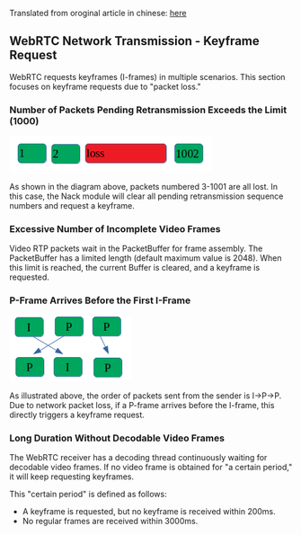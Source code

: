 Translated from oroginal article in chinese: [here](./request_i_frame.cn.md)


## WebRTC Network Transmission - Keyframe Request

WebRTC requests keyframes (I-frames) in multiple scenarios. This section focuses on keyframe requests due to "packet loss."

### Number of Packets Pending Retransmission Exceeds the Limit (1000)

![picture3](../materials/pictures/others_p3.png)

As shown in the diagram above, packets numbered 3-1001 are all lost. In this case, the Nack module will clear all pending retransmission sequence numbers and request a keyframe.

### Excessive Number of Incomplete Video Frames

Video RTP packets wait in the PacketBuffer for frame assembly. The PacketBuffer has a limited length (default maximum value is 2048). When this limit is reached, the current Buffer is cleared, and a keyframe is requested.

### P-Frame Arrives Before the First I-Frame

![picture4](../materials/pictures/others_p4.png)

As illustrated above, the order of packets sent from the sender is I->P->P. Due to network packet loss, if a P-frame arrives before the I-frame, this directly triggers a keyframe request.

### Long Duration Without Decodable Video Frames

The WebRTC receiver has a decoding thread continuously waiting for decodable video frames. If no video frame is obtained for "a certain period," it will keep requesting keyframes.

This "certain period" is defined as follows:

* A keyframe is requested, but no keyframe is received within 200ms.
* No regular frames are received within 3000ms.